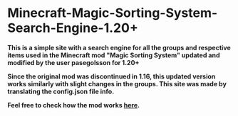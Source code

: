 # Minecraft-Magic-Sorting-System-Search-Engine-1.20+

**This is a simple site with a search engine for all the groups and respective items used in the Minecraft mod "Magic Sorting System" updated and modified by the user pasegolsson for 1.20+**

**Since the original mod was discontinued in 1.16, this updated version works similarly with slight changes in the groups. This site was made by translating the config.json file info.**

**Feel free to check how the mod works [here](https://github.com/jhuckaby/magic-sorting-system).**
